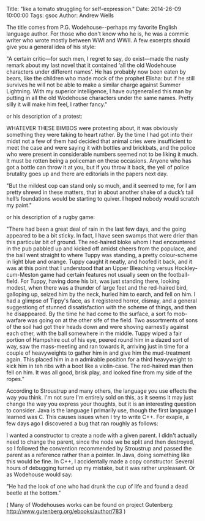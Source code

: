Title: "like a tomato struggling for self-expression."
Date: 2014-26-09 10:00:00
Tags: gsoc
Author: Andrew Wells

The title comes from P.G. Wodehouse--perhaps my favorite English language author.  For those who don't know who he is,
he was a commic writer who wrote mostly between WWI and WWII.  A few excerpts should give you a general
idea of his style:

"A certain critic—for such men, I regret to say, do exist—made the nasty remark about my last novel that it contained ‘all the old Wodehouse characters under different names’. He has probably now been eaten by bears, like the children who made mock of the prophet Elisha: but if he still survives he will not be able to make a similar charge against Summer Lightning. With my superior intelligence, I have outgeneralled this man by putting in all the old Wodehouse characters under the same names. Pretty silly it will make him feel, I rather fancy."

or his description of a protest:

WHATEVER THESE BIMBOS were protesting about, it was obviously something they were taking to heart rather. By the time I had got into their midst not a few of them had decided that animal cries were insufficient to meet the case and were saying it with bottles and brickbats, and the police who were present in considerable numbers seemed not to be liking it much. It must be rotten being a policeman on these occasions. Anyone who has got a bottle can throw it at you, but if you throw it back, the yell of police brutality goes up and there are editorials in the papers next day.

"But the mildest cop can stand only so much, and it seemed to me, for I am pretty shrewd in these matters, that in about another shake of a duck’s tail hell’s foundations would be starting to quiver. I hoped nobody would scratch my paint."

or his description of a rugby game:

"There had been a great deal of rain in the last few days, and the going appeared to be a bit sticky.  In fact, I have seen swamps that were drier than this particular bit of ground.  The red-haired bloke whom I had encountered in the pub pabbled up and kicked off amidst cheers from the populace, and the ball went straight to where Tuppy was standing, a pretty colour-scheme in light blue and orange.  Tuppy caught it neatly, and hoofed it back, and it was at this point that I understood that an Upper Bleaching versus Hockley-cum-Meston game had certain features not usually seen on the football-field.
  For Tuppy, having done his bit, was just standing there, looking modest, when there was a thunder of large feet and the red-haired bird, galloping up, seized him by the neck, hurled him to earch, and fell on him.  I had a glimpse of Tippy's face, as it registered horror, dismay, and a general suggestiong of stunned dissatisfaction with the scheme of things, and then he disappeared.  By the time he had come to the surface, a sort fo mob-warfare was going on at the other sife of the field.  Two assortments of sons of the soil had got their heads down and were shoving earnestly against each other, with the ball somewhere in the middle.
  Tuppy wiped a fair portion of Hampshire out of his eye, peered round him in a dazed sort of way, saw the mass-meeting and ran towards it, arriving just in time for a couple of heavyweights to gather him in and give him the mud-treatment again.  This placed him in a n admirable position for a third heavyweight to kick him in teh ribs with a boot like a violin-case.  The red-haired man then fell on him.  It was all good, brisk play, and looked fine from my side of the ropes."

According to Stroustrup and many others, the language you use effects the way you think.  I'm not sure I'm entirely sold on this, as it seems it may just change the way you express your thoughts, but it is an interesting question to consider.
Java is the language I primarily use, though the first language I learned was C.  This causes issues when I try to write C++.  For exaple, a few days ago I discovered a bug that ran roughly as follows:

I wanted a constructor to create a node with a given parent.  I didn't actually need to change the parent, since the node we be split and then destroyed, so I followed the convention recommended by Stroustrup and passed the parent as a reference rather than a pointer.
In Java, doing something like this would be fine.  In C++, I accidentally made a copy constructor.  Several hours of debugging turned up my mistake, but it was rather unpleasant. Or as Wodehouse would say:

"He had the look of one who had drunk the cup of life and found a dead beetle at the bottom."

( Many of Wodehouses works can be found on project Gutenberg: http://www.gutenberg.org/ebooks/author/783 )